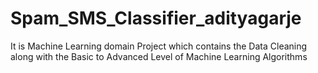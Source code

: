 # Spam_SMS_Classifier_adityagarje
It is Machine Learning domain Project which contains the Data Cleaning along with the Basic to Advanced Level of Machine Learning Algorithms 
